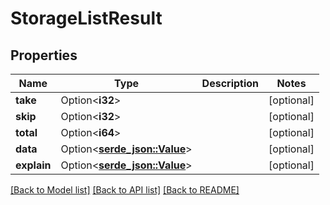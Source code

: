 # StorageListResult

## Properties

Name | Type | Description | Notes
------------ | ------------- | ------------- | -------------
**take** | Option<**i32**> |  | [optional]
**skip** | Option<**i32**> |  | [optional]
**total** | Option<**i64**> |  | [optional]
**data** | Option<[**serde_json::Value**](.md)> |  | [optional]
**explain** | Option<[**serde_json::Value**](.md)> |  | [optional]

[[Back to Model list]](../README.md#documentation-for-models) [[Back to API list]](../README.md#documentation-for-api-endpoints) [[Back to README]](../README.md)


